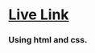 # <a href="https://mohammad-moklesur-rahman.github.io/New-Year-Offer-Project-Practice/">Live Link</a>

### Using html and css.
